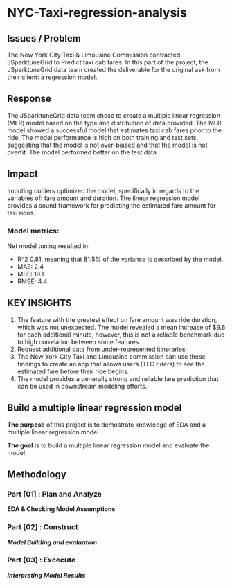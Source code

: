 # NYC-Taxi-regression-analysis

## Issues / Problem
The New York City Taxi & Limousine Commission contracted JSparktuneGrid to Predict taxi cab fares. In this part of the project, the JSparktuneGrid data team created the deliverable for the original ask from their client: a regression model.

## Response
The JSparktuneGrid data team chose to create a multiple linear regression (MLR) model based on the type and distribution of data provided. The MLR model showed a successful model that estimates taxi cab fares prior to the ride.
The model performance is high on both training and test sets, suggesting that the model is not over-biased and that the model is not overfit. The model performed better on the test data.

## Impact
Imputing outliers optimized the model, specifically in regards to the variables of: fare amount and duration.
The linear regression model provides a sound framework for predicting the estimated fare amount for taxi rides.

### Model metrics:
Net model tuning resulted in:
- R^2 0.81, meaning that 81.5% of the variance is described by the model.
- MAE: 2.4
- MSE: 19.1
- RMSE: 4.4

## KEY INSIGHTS
1. The feature with the greatest effect on fare amount was ride duration, which was not unexpected. The model revealed a mean increase of $9.6 for each additional minute, however, this is not a reliable benchmark due to high correlation between some features.
2. Request additional data from under-represented itineraries.
3. The New York City Taxi and Limousine commission can use these findings to create an app that allows users (TLC riders) to see the estimated fare before their ride begins.
4. The model provides a generally strong and reliable fare prediction that can be used in downstream modeling efforts.


## Build a multiple linear regression model

**The purpose** of this project is to demostrate knowledge of EDA and a multiple linear regression model.

**The goal** is to build a multiple linear regression model and evaluate the model.

## Methodology
### Part [01] : Plan and Analyze
**EDA & Checking Model Assumptions**

### Part [02] : Construct
***Model Building and evaluation***

### Part [03] : Excecute
***Interpreting Model Results***
